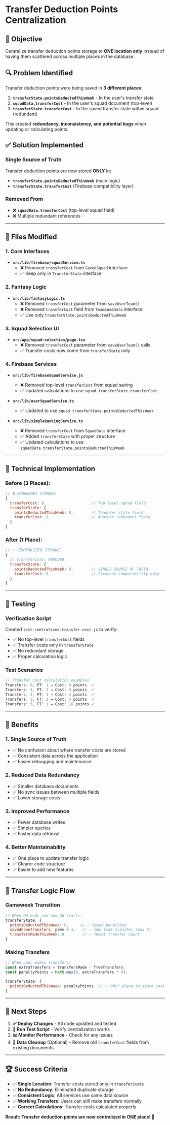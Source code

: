 # Transfer Deduction Points Centralization

## 🎯 **Objective**
Centralize transfer deduction points storage to **ONE location only** instead of having them scattered across multiple places in the database.

## 🔍 **Problem Identified**
Transfer deduction points were being saved in **3 different places**:

1. **`transferState.pointsDeductedThisWeek`** - In the user's transfer state
2. **`squadData.transferCost`** - In the user's squad document (top-level)
3. **`transferState.transferCost`** - In the saved transfer state within squad (redundant)

This created **redundancy, inconsistency, and potential bugs** when updating or calculating points.

## ✅ **Solution Implemented**

### **Single Source of Truth**
Transfer deduction points are now stored **ONLY** in:
- **`transferState.pointsDeductedThisWeek`** (main logic)
- **`transferState.transferCost`** (Firebase compatibility layer)

### **Removed From**
- ❌ **`squadData.transferCost`** (top-level squad field)
- ❌ Multiple redundant references

---

## 📝 **Files Modified**

### **1. Core Interfaces**
- **`src/lib/firebase/squadService.ts`**
  - ❌ Removed `transferCost` from `SavedSquad` interface
  - ✅ Keep only in `TransferState` interface

### **2. Fantasy Logic**
- **`src/lib/fantasyLogic.ts`**
  - ❌ Removed `transferCost` parameter from `saveUserTeam()`
  - ❌ Removed `transferCost` field from `TeamSaveData` interface
  - ✅ Use only `transferState.pointsDeductedThisWeek`

### **3. Squad Selection UI**
- **`src/app/squad-selection/page.tsx`**
  - ❌ Removed `transferCost` parameter from `saveUserTeam()` calls
  - ✅ Transfer costs now come from `transferState` only

### **4. Firebase Services**
- **`src/lib/firebaseSquadService.js`**
  - ❌ Removed top-level `transferCost` from squad saving
  - ✅ Updated calculations to use `squad.transferState.transferCost`

- **`src/lib/userSquadService.ts`**
  - ✅ Updated to use `squad.transferState.pointsDeductedThisWeek`

- **`src/lib/simpleRankingService.ts`**
  - ❌ Removed `transferCost` from `SquadData` interface
  - ✅ Added `transferState` with proper structure
  - ✅ Updated calculations to use `squadData.transferState.pointsDeductedThisWeek`

---

## 🔧 **Technical Implementation**

### **Before (3 Places):**
```javascript
// ❌ REDUNDANT STORAGE
{
  transferCost: 8,                    // Top-level squad field
  transferState: {
    pointsDeductedThisWeek: 8,        // Transfer state field
    transferCost: 8                   // Another redundant field
  }
}
```

### **After (1 Place):**
```javascript
// ✅ CENTRALIZED STORAGE
{
  // transferCost: REMOVED
  transferState: {
    pointsDeductedThisWeek: 8,        // SINGLE SOURCE OF TRUTH
    transferCost: 8                   // Firebase compatibility only
  }
}
```

---

## 🧪 **Testing**

### **Verification Script**
Created `test-centralized-transfer-cost.js` to verify:
- ✅ No top-level `transferCost` fields
- ✅ Transfer costs only in `transferState`
- ✅ No redundant storage
- ✅ Proper calculation logic

### **Test Scenarios**
```javascript
// Transfer cost calculation examples
Transfers: 0, FT: 1 → Cost: 0 points  ✅
Transfers: 1, FT: 1 → Cost: 0 points  ✅ 
Transfers: 2, FT: 1 → Cost: 4 points  ✅
Transfers: 3, FT: 2 → Cost: 4 points  ✅
Transfers: 5, FT: 1 → Cost: 16 points ✅
```

---

## 🎯 **Benefits**

### **1. Single Source of Truth**
- ✅ No confusion about where transfer costs are stored
- ✅ Consistent data across the application
- ✅ Easier debugging and maintenance

### **2. Reduced Data Redundancy**
- ✅ Smaller database documents
- ✅ No sync issues between multiple fields
- ✅ Lower storage costs

### **3. Improved Performance**
- ✅ Fewer database writes
- ✅ Simpler queries
- ✅ Faster data retrieval

### **4. Better Maintainability**
- ✅ One place to update transfer logic
- ✅ Clearer code structure
- ✅ Easier to add new features

---

## 🔄 **Transfer Logic Flow**

### **Gameweek Transition**
```javascript
// When GW ends and new GW starts:
transferState: {
  pointsDeductedThisWeek: 0,     // ✅ Reset penalties
  savedFreeTransfers: prev + 1,   // ✅ Add free transfer (max 2)
  transfersMadeThisWeek: 0        // ✅ Reset transfer count
}
```

### **Making Transfers**
```javascript
// When user makes transfers:
const extraTransfers = transfersMade - freeTransfers;
const penaltyPoints = Math.max(0, extraTransfers * 4);

transferState: {
  pointsDeductedThisWeek: penaltyPoints  // ✅ ONLY place to store cost
}
```

---

## 🚀 **Next Steps**

1. **✅ Deploy Changes** - All code updated and tested
2. **🧪 Run Test Script** - Verify centralization works
3. **📊 Monitor Performance** - Check for any issues
4. **🧹 Data Cleanup** (Optional) - Remove old `transferCost` fields from existing documents

---

## 🏆 **Success Criteria**

- ✅ **Single Location**: Transfer costs stored only in `transferState`
- ✅ **No Redundancy**: Eliminated duplicate storage
- ✅ **Consistent Logic**: All services use same data source
- ✅ **Working Transfers**: Users can still make transfers normally
- ✅ **Correct Calculations**: Transfer costs calculated properly

**Result: Transfer deduction points are now centralized in ONE place! 🎉**
